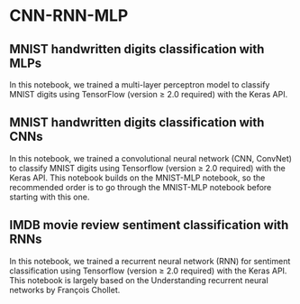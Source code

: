 # CNN-RNN-MLP

## MNIST handwritten digits classification with MLPs
In this notebook, we trained a multi-layer perceptron model to classify MNIST digits using TensorFlow (version $\ge$ 2.0 required) with the Keras API.

## MNIST handwritten digits classification with CNNs
In this notebook, we trained a convolutional neural network (CNN, ConvNet) to classify MNIST digits using Tensorflow (version $\ge$ 2.0 required) with the Keras API.
This notebook builds on the MNIST-MLP notebook, so the recommended order is to go through the MNIST-MLP notebook before starting with this one.

## IMDB movie review sentiment classification with RNNs
In this notebook, we trained a recurrent neural network (RNN) for sentiment classification using Tensorflow (version $\ge$ 2.0 required) with the Keras API. This notebook is largely based on the Understanding recurrent neural networks by François Chollet.


